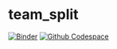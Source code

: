 # team_split

[![Binder](https://mybinder.org/badge_logo.svg)](https://mybinder.org/v2/gh/aprozo/team_split.git/HEAD)
[![Github Codespace](https://img.shields.io/badge/open-GH_Codespaces-blue?logo=github)](https://codespaces.new/aprozo/team_split?quickstart=1)
